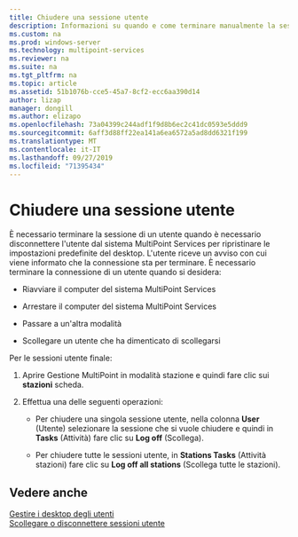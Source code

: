 ```yaml
---
title: Chiudere una sessione utente
description: Informazioni su quando e come terminare manualmente la sessione di un utente in MultiPoint Services
ms.custom: na
ms.prod: windows-server
ms.technology: multipoint-services
ms.reviewer: na
ms.suite: na
ms.tgt_pltfrm: na
ms.topic: article
ms.assetid: 51b1076b-cce5-45a7-8cf2-ecc6aa390d14
author: lizap
manager: dongill
ms.author: elizapo
ms.openlocfilehash: 73a04399c244adf1f9d8b6ec2c41dc0593e5ddd9
ms.sourcegitcommit: 6aff3d88ff22ea141a6ea6572a5ad8dd6321f199
ms.translationtype: MT
ms.contentlocale: it-IT
ms.lasthandoff: 09/27/2019
ms.locfileid: "71395434"
---
```

# <a name="end-a-user-session"></a>Chiudere una sessione utente
È necessario terminare la sessione di un utente quando è necessario disconnettere l'utente dal sistema MultiPoint Services per ripristinare le impostazioni predefinite del desktop. L'utente riceve un avviso con cui viene informato che la connessione sta per terminare. È necessario terminare la connessione di un utente quando si desidera:  
  
-   Riavviare il computer del sistema MultiPoint Services  
  
-   Arrestare il computer del sistema MultiPoint Services  
  
-   Passare a un'altra modalità  
  
-   Scollegare un utente che ha dimenticato di scollegarsi  
  
Per le sessioni utente finale:  
  
1.  Aprire Gestione MultiPoint in modalità stazione e quindi fare clic sui **stazioni** scheda.  
  
2.  Effettua una delle seguenti operazioni:  
  
    -   Per chiudere una singola sessione utente, nella colonna **User** (Utente) selezionare la sessione che si vuole chiudere e quindi in **Tasks** (Attività) fare clic su **Log off** (Scollega).  
  
    -   Per chiudere tutte le sessioni utente, in **Stations Tasks** (Attività stazioni) fare clic su **Log off all stations** (Scollega tutte le stazioni).  
  
## <a name="see-also"></a>Vedere anche  
[Gestire i desktop degli utenti](manage-user-desktops-using-multipoint-dashboard.md)  
[Scollegare o disconnettere sessioni utente](Log-off-or-Disconnect-User-Sessions.md)